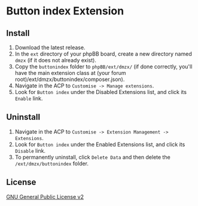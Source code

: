 # Button index Extension

## Install
1. Download the latest release.
2. In the `ext` directory of your phpBB board, create a new directory named `dmzx` (if it does not already exist).
3. Copy the `buttonindex` folder to `phpBB/ext/dmzx/` (if done correctly, you'll have the main extension class at (your forum root)/ext/dmzx/buttonindex/composer.json).
4. Navigate in the ACP to `Customise -> Manage extensions`.
5. Look for `Button index` under the Disabled Extensions list, and click its `Enable` link.

## Uninstall
1. Navigate in the ACP to `Customise -> Extension Management -> Extensions`.
2. Look for `Button index` under the Enabled Extensions list, and click its `Disable` link.
3. To permanently uninstall, click `Delete Data` and then delete the `/ext/dmzx/buttonindex` folder.

## License
[GNU General Public License v2](http://opensource.org/licenses/GPL-2.0)
